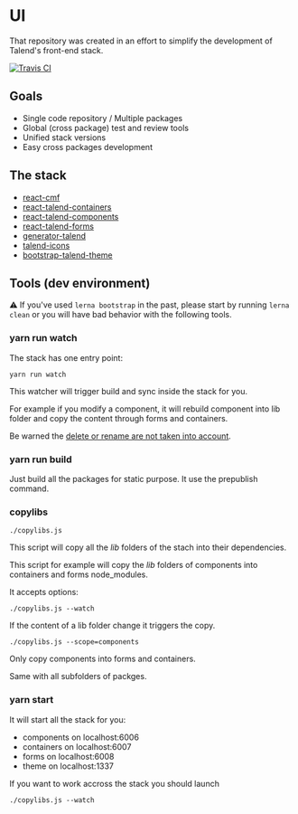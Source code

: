 # UI

That repository was created in an effort to simplify the development of Talend's
front-end stack.

[![Travis CI][travis-ci-image] ][travis-ci-url]

[travis-ci-image]: https://travis-ci.org/Talend/ui.svg?branch=master
[travis-ci-url]: https://travis-ci.org/Talend/ui

## Goals

* Single code repository / Multiple packages
* Global (cross package) test and review tools
* Unified stack versions
* Easy cross packages development

## The stack

- [react-cmf](https://github.com/Talend/ui/tree/master/cmf)
- [react-talend-containers](https://github.com/Talend/ui/tree/master/containers)
- [react-talend-components](https://github.com/Talend/ui/tree/master/components)
- [react-talend-forms](https://github.com/Talend/ui/tree/master/forms)
- [generator-talend](https://github.com/Talend/ui/tree/master/generator)
- [talend-icons](https://github.com/Talend/ui/tree/master/icons)
- [bootstrap-talend-theme](https://github.com/Talend/ui/tree/master/theme)

## Tools (dev environment)

:warning: If you've used `lerna bootstrap` in the past, please start by running `lerna clean` or you will have bad behavior with the following tools.

### yarn run watch

The stack has one entry point:

```
yarn run watch
```

This watcher will trigger build and sync inside the stack for you.

For example if you modify a component, it will rebuild component into lib folder and copy the content through forms and containers.

Be warned the [delete or rename are not taken into account](https://github.com/remy/nodemon/issues/656).

### yarn run build

Just build all the packages for static purpose.
It use the prepublish command.

### copylibs

```
./copylibs.js
```

This script will copy all the *lib* folders of the stach into their dependencies.

This script for example will copy the *lib* folders of components into containers and forms node_modules.

It accepts options:

```
./copylibs.js --watch
```

If the content of a lib folder change it triggers the copy.

```
./copylibs.js --scope=components
```

Only copy components into forms and containers.

Same with all subfolders of packges.

### yarn start

It will start all the stack for you:

- components on localhost:6006
- containers on localhost:6007
- forms on localhost:6008
- theme on localhost:1337

If you want to work accross the stack you should launch

```
./copylibs.js --watch
```
